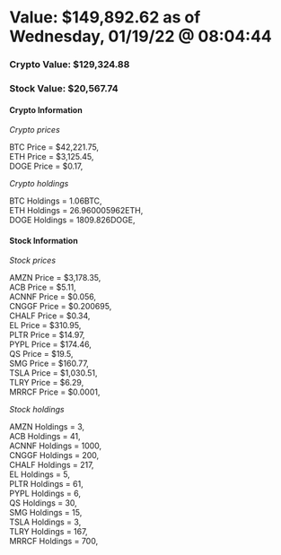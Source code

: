 # Value: $149,892.62 as of Wednesday, 01/19/22 @ 08:04:44 

### Crypto Value: $129,324.88

### Stock Value: $20,567.74

#### Crypto Information 
*Crypto prices* 

BTC Price = $42,221.75,  
ETH Price = $3,125.45,  
DOGE Price = $0.17,  


*Crypto holdings* 

BTC Holdings = 1.06BTC,  
ETH Holdings = 26.960005962ETH,  
DOGE Holdings = 1809.826DOGE,  


#### Stock Information 

*Stock prices* 

AMZN Price = $3,178.35,  
ACB Price = $5.11,  
ACNNF Price = $0.056,  
CNGGF Price = $0.200695,  
CHALF Price = $0.34,  
EL Price = $310.95,  
PLTR Price = $14.97,  
PYPL Price = $174.46,  
QS Price = $19.5,  
SMG Price = $160.77,  
TSLA Price = $1,030.51,  
TLRY Price = $6.29,  
MRRCF Price = $0.0001,  


*Stock holdings* 

AMZN Holdings = 3,  
ACB Holdings = 41,  
ACNNF Holdings = 1000,  
CNGGF Holdings = 200,  
CHALF Holdings = 217,  
EL Holdings = 5,  
PLTR Holdings = 61,  
PYPL Holdings = 6,  
QS Holdings = 30,  
SMG Holdings = 15,  
TSLA Holdings = 3,  
TLRY Holdings = 167,  
MRRCF Holdings = 700,  


